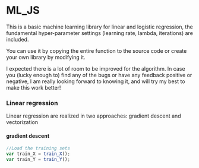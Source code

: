 # ML_JS
This is a basic machine learning library for linear and logistic regression, the fundamental hyper-parameter settings (learning rate, lambda, iterations) are included. 

You can use it by copying the entire function to the source code or create your own library by modifying it.

I expected there is a lot of room to be improved for the algorithm. In case you (lucky enough to) find any of the bugs or have any feedback positive or negative, I am really looking forward to knowing it, and will try my best to make this work better!

### Linear regression
Linear regression are realized in two approaches: gradient descent and vectorization
#### gradient descent
```js
//Load the training sets
var train_X = train_X();
var train_Y = train_Y();
```
